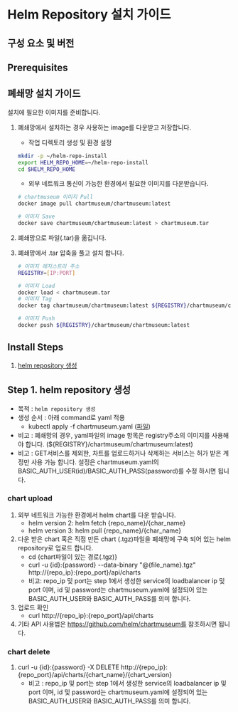 
# Helm Repository 설치 가이드

## 구성 요소 및 버전

## Prerequisites

## 폐쇄망 설치 가이드
설치에 필요한 이미지를 준비합니다.

1. 폐쇄망에서 설치하는 경우 사용하는 image를 다운받고 저장합니다.

   - 작업 디렉토리 생성 및 환경 설정

   ```bash
   mkdir -p ~/helm-repo-install
   export HELM_REPO_HOME=~/helm-repo-install
   cd $HELM_REPO_HOME
   ```

   - 외부 네트워크 통신이 가능한 환경에서 필요한 이미지를 다운받습니다.

   ```bash
   # chartmuseum 이미지 Pull
   docker image pull chartmuseum/chartmuseum:latest

   # 이미지 Save
   docker save chartmuseum/chartmuseum:latest > chartmuseum.tar
   ```

2. 폐쇄망으로 파일(.tar)을 옮깁니다.

3. 폐쇄망에서 .tar 압축을 풀고 설치 합니다.

   ```bash
   # 이미지 레지스트리 주소
   REGISTRY=[IP:PORT]

   # 이미지 Load
   docker load < chartmuseum.tar
   # 이미지 Tag
   docker tag chartmuseum/chartmuseum:latest ${REGISTRY}/chartmuseum/chartmuseum:latest

   # 이미지 Push
   docker push ${REGISTRY}/chartmuseum/chartmuseum:latest
   ```

## Install Steps
1. [helm repository 생성](#Step-1-helm-repository-생성)

## Step 1. helm repository 생성
- 목적 : `helm repository 생성`
- 생성 순서 : 아래 command로 yaml 적용
    - kubectl apply -f chartmuseum.yaml ([파일](./yaml_install/chartmuseum.yaml))
- 비고 : 폐쇄망의 경우, yaml파일의 image 항목은 registry주소의 이미지를 사용해야 합니다. (${REGISTRY}/chartmuseum/chartmuseum:latest)
- 비고 : GET서비스를 제외한, 차트를 업로드하거나 삭제하는 서비스는 허가 받은 계정만 사용 가능 합니다. 설정은 chartmuseum.yaml의 BASIC_AUTH_USER(id)/BASIC_AUTH_PASS(password)를 수정 하시면 됩니다.


### chart upload
1. 외부 네트워크 가능한 환경에서 helm chart를 다운 받습니다.
    - helm version 2: helm fetch {repo_name}/{char_name}
    - helm version 3: helm pull {repo_name}/{char_name}
2. 다운 받은 chart 혹은 직접 만든 chart (.tgz)파일을 폐쇄망에 구축 되어 있는 helm repository로 업로드 합니다.
    - cd {chart파일이 있는 경로(.tgz)}
    - curl -u {id}:{password} --data-binary "@{file_name}.tgz" http://{repo_ip}:{repo_port}/api/charts
    - 비고: repo_ip 및 port는 step 1에서 생성한 service의 loadbalancer ip 및 port 이며, id 및 password는 chartmuseum.yaml에 설정되어 있는 BASIC_AUTH_USER와 BASIC_AUTH_PASS를 의미 합니다.
3. 업로드 확인
    - curl http://{repo_ip}:{repo_port}/api/charts
4. 기타 API 사용법은 https://github.com/helm/chartmuseum를 참조하시면 됩니다.

### chart delete
1. curl -u {id}:{password} -X DELETE http://{repo_ip}:{repo_port}/api/charts/{chart_name}/{chart_version}
    - 비고 : repo_ip 및 port는 step 1에서 생성한 service의 loadbalancer ip 및 port 이며, id 및 password는 chartmuseum.yaml에 설정되어 있는 BASIC_AUTH_USER와 BASIC_AUTH_PASS를 의미 합니다.